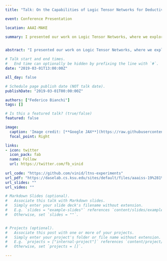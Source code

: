 ```yaml
---
title: "Talk: On the Capabilities of Logic Tensor Networks for Deductive Reasoning"

event: Conference Presentation

location: AAAI-MAKE

summary: I presented our work on Logic Tensor Networks, where we explore its reasoning capabilities.


abstract: "I presented our work on Logic Tensor Networks, where we explore its reasoning capabilities."

# Talk start and end times.
#   End time can optionally be hidden by prefixing the line with `#`.
date: "2019-03-01T13:00:00Z"

all_day: false

# Schedule page publish date (NOT talk date).
publishDate: "2019-03-01T00:00:00Z"

authors: ["Federico Bianchi"]
tags: []

# Is this a featured talk? (true/false)
featured: false

image:
  caption: 'Image credit: [**Google JAX**](https://raw.githubusercontent.com/google/jax/master/images/jax_logo_250px.png)'
  focal_point: Right

links:
- icon: twitter
  icon_pack: fab
  name: Follow
  url: https://twitter.com/fb_vinid
  
url_code: "https://github.com/vinid/ltns-experiments"
url_pdf: "https://daselab.cs.ksu.edu/sites/default/files/aaaiss-19%281%29.pdf"
url_slides: ""
url_video: ""

# Markdown Slides (optional).
#   Associate this talk with Markdown slides.
#   Simply enter your slide deck's filename without extension.
#   E.g. `slides = "example-slides"` references `content/slides/example-slides.md`.
#   Otherwise, set `slides = ""`.


# Projects (optional).
#   Associate this post with one or more of your projects.
#   Simply enter your project's folder or file name without extension.
#   E.g. `projects = ["internal-project"]` references `content/project/deep-learning/index.md`.
#   Otherwise, set `projects = []`.

---
```

